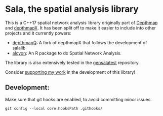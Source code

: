 # Sala, the spatial analysis library

This is a C++17 spatial network analysis library originally part of [Depthmap](https://github.com/SpaceGroupUCL/Depthmap) and [depthmapX](https://github.com/SpaceGroupUCL/depthmapX).
It has been split off to make it easier to include into other projects and it currently powers:
- [depthmapQ](https://github.com/spatialnous/depthmapQ): A fork of depthmapX that follows the development of salalib
- [alcyon](https://github.com/spatialnous/alcyon): An R package to do Spatial Network Analysis.

The library is also extensively tested in the [gensalatest](https://github.com/spatialnous/gensalatest) repository. 

Consider [supporting my work](https://github.com/sponsors/pklampros) in the development of this library!

## Development:
Make sure that git hooks are enabled, to avoid committing minor issues:

```{bash}
git config --local core.hooksPath .githooks/
```
